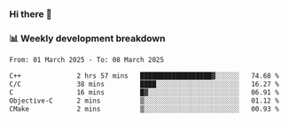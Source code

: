### Hi there 👋

### 📊 Weekly development breakdown
<!--START_SECTION:waka-->

```txt
From: 01 March 2025 - To: 08 March 2025

C++              2 hrs 57 mins   ██████████████████▓░░░░░░   74.68 %
C/C              38 mins         ████░░░░░░░░░░░░░░░░░░░░░   16.27 %
C                16 mins         █▓░░░░░░░░░░░░░░░░░░░░░░░   06.91 %
Objective-C      2 mins          ▒░░░░░░░░░░░░░░░░░░░░░░░░   01.12 %
CMake            2 mins          ▒░░░░░░░░░░░░░░░░░░░░░░░░   00.93 %
```

<!--END_SECTION:waka-->
